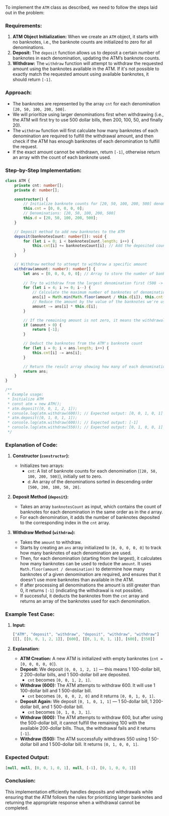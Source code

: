 To implement the `ATM` class as described, we need to follow the steps laid out in the problem:

### Requirements:
1. **ATM Object Initialization:** When we create an `ATM` object, it starts with no banknotes, i.e., the banknote counts are initialized to zero for all denominations.
2. **Deposit:** The `deposit` function allows us to deposit a certain number of banknotes in each denomination, updating the ATM’s banknote counts.
3. **Withdraw:** The `withdraw` function will attempt to withdraw the requested amount using the banknotes available in the ATM. If it's not possible to exactly match the requested amount using available banknotes, it should return `[-1]`.

### Approach:
- The banknotes are represented by the array `cnt` for each denomination `[20, 50, 100, 200, 500]`.
- We will prioritize using larger denominations first when withdrawing (i.e., the ATM will first try to use 500 dollar bills, then 200, 100, 50, and finally 20).
- The `withdraw` function will first calculate how many banknotes of each denomination are required to fulfill the withdrawal amount, and then check if the ATM has enough banknotes of each denomination to fulfill the request.
- If the exact amount cannot be withdrawn, return `[-1]`, otherwise return an array with the count of each banknote used.

### Step-by-Step Implementation:

```typescript
class ATM {
    private cnt: number[];
    private d: number[];

    constructor() {
        // Initialize banknote counts for [20, 50, 100, 200, 500] denominations
        this.cnt = [0, 0, 0, 0, 0];
        // Denominations: [20, 50, 100, 200, 500]
        this.d = [20, 50, 100, 200, 500];
    }

    // Deposit method to add new banknotes to the ATM
    deposit(banknotesCount: number[]): void {
        for (let i = 0; i < banknotesCount.length; i++) {
            this.cnt[i] += banknotesCount[i]; // Add the deposited count to the current count
        }
    }

    // Withdraw method to attempt to withdraw a specific amount
    withdraw(amount: number): number[] {
        let ans = [0, 0, 0, 0, 0]; // Array to store the number of banknotes for each denomination
        
        // Try to withdraw from the largest denomination first (500 -> 200 -> 100 -> 50 -> 20)
        for (let i = 4; i >= 0; i--) {
            // Calculate the maximum number of banknotes of denomination d[i] we can use
            ans[i] = Math.min(Math.floor(amount / this.d[i]), this.cnt[i]);
            // Reduce the amount by the value of the banknotes we're using
            amount -= ans[i] * this.d[i];
        }

        // If the remaining amount is not zero, it means the withdrawal cannot be completed
        if (amount > 0) {
            return [-1];
        }

        // Deduct the banknotes from the ATM's banknote count
        for (let i = 0; i < ans.length; i++) {
            this.cnt[i] -= ans[i];
        }

        // Return the result array showing how many of each denomination were used
        return ans;
    }
}

/**
 * Example usage:
 * Initialize ATM
 * const atm = new ATM();
 * atm.deposit([0, 0, 1, 2, 1]);
 * console.log(atm.withdraw(600)); // Expected output: [0, 0, 1, 0, 1]
 * atm.deposit([0, 1, 0, 1, 1]);
 * console.log(atm.withdraw(600)); // Expected output: [-1]
 * console.log(atm.withdraw(550)); // Expected output: [0, 1, 0, 0, 1]
 */
```

### Explanation of Code:

1. **Constructor (`constructor`):**
   - Initializes two arrays:
     - `cnt`: A list of banknote counts for each denomination (`[20, 50, 100, 200, 500]`), initially set to zero.
     - `d`: An array of the denominations sorted in descending order `[500, 200, 100, 50, 20]`.

2. **Deposit Method (`deposit`):**
   - Takes an array `banknotesCount` as input, which contains the count of banknotes for each denomination in the same order as in the `d` array.
   - For each denomination, it adds the number of banknotes deposited to the corresponding index in the `cnt` array.

3. **Withdraw Method (`withdraw`):**
   - Takes the `amount` to withdraw.
   - Starts by creating an `ans` array initialized to `[0, 0, 0, 0, 0]` to track how many banknotes of each denomination are used.
   - Then, for each denomination (starting from the largest), it calculates how many banknotes can be used to reduce the `amount`. It uses `Math.floor(amount / denomination)` to determine how many banknotes of a given denomination are required, and ensures that it doesn't use more banknotes than available in the ATM.
   - If after processing all denominations the amount is still greater than 0, it returns `[-1]` (indicating the withdrawal is not possible).
   - If successful, it deducts the banknotes from the `cnt` array and returns an array of the banknotes used for each denomination.

### Example Test Case:

1. **Input:**
   ```javascript
   ["ATM", "deposit", "withdraw", "deposit", "withdraw", "withdraw"]
   [[], [[0, 0, 1, 2, 1]], [600], [[0, 1, 0, 1, 1]], [600], [550]]
   ```

2. **Explanation:**
   - **ATM Creation:** A new ATM is initialized with empty banknotes (`cnt = [0, 0, 0, 0, 0]`).
   - **Deposit:** We deposit `[0, 0, 1, 2, 1]` — this means 1 100-dollar bill, 2 200-dollar bills, and 1 500-dollar bill are deposited.
     - `cnt` becomes `[0, 0, 1, 2, 1]`.
   - **Withdraw (600):** The ATM attempts to withdraw 600. It will use 1 100-dollar bill and 1 500-dollar bill.
     - `cnt` becomes `[0, 0, 0, 2, 0]` and it returns `[0, 0, 1, 0, 1]`.
   - **Deposit Again:** We deposit `[0, 1, 0, 1, 1]` — 1 50-dollar bill, 1 200-dollar bill, and 1 500-dollar bill.
     - `cnt` becomes `[0, 1, 0, 3, 1]`.
   - **Withdraw (600):** The ATM attempts to withdraw 600, but after using the 500-dollar bill, it cannot fulfill the remaining 100 with the available 200-dollar bills. Thus, the withdrawal fails and it returns `[-1]`.
   - **Withdraw (550):** The ATM successfully withdraws 550 using 1 50-dollar bill and 1 500-dollar bill. It returns `[0, 1, 0, 0, 1]`.

### Expected Output:
```javascript
[null, null, [0, 0, 1, 0, 1], null, [-1], [0, 1, 0, 0, 1]]
```

### Conclusion:
This implementation efficiently handles deposits and withdrawals while ensuring that the ATM follows the rules for prioritizing larger banknotes and returning the appropriate response when a withdrawal cannot be completed.